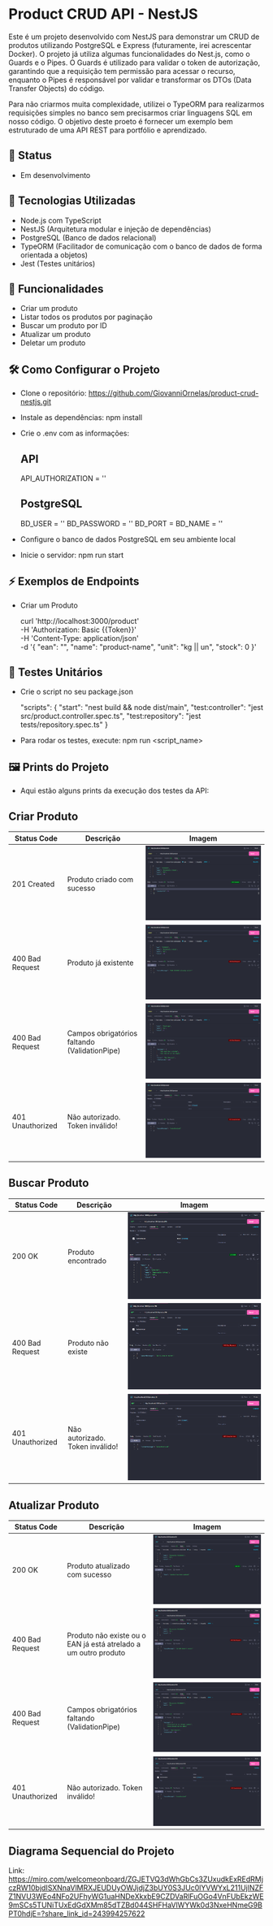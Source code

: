 # Product CRUD API - NestJS

Este é um projeto desenvolvido com NestJS para demonstrar um CRUD de produtos utilizando PostgreSQL e Express (futuramente, irei acrescentar Docker). O projeto já utiliza algumas funcionalidades do Nest.js, como o Guards e o Pipes. O Guards é utilizado para validar o token de autorização, garantindo que a requisição tem permissão para acessar o recurso, enquanto o Pipes é responsável por validar e transformar os DTOs (Data Transfer Objects) do código.

Para não criarmos muita complexidade, utilizei o TypeORM para realizarmos requisições simples no banco sem precisarmos criar linguagens SQL em nosso código. O objetivo deste proeto é fornecer um exemplo bem estruturado de uma API REST para portfólio e aprendizado.

## 🚧 Status
- Em desenvolvimento

## 🚀 Tecnologias Utilizadas

- Node.js com TypeScript
- NestJS (Arquitetura modular e injeção de dependências)
- PostgreSQL (Banco de dados relacional)
- TypeORM (Facilitador de comunicação com o banco de dados de forma orientada a objetos)
- Jest (Testes unitários)

## 📌 Funcionalidades

- Criar um produto
- Listar todos os produtos por paginação
- Buscar um produto por ID
- Atualizar um produto
- Deletar um produto

## 🛠️ Como Configurar o Projeto

- Clone o repositório: https://github.com/GiovanniOrnelas/product-crud-nestjs.git
- Instale as dependências: npm install
- Crie o .env com as informações:
    ## API
    API_AUTHORIZATION = ''

    ## PostgreSQL
    BD_USER = ''
    BD_PASSWORD = ''
    BD_PORT = 
    BD_NAME = ''
- Configure o banco de dados PostgreSQL em seu ambiente local
- Inicie o servidor: npm run start

## ⚡ Exemplos de Endpoints

- Criar um Produto

    curl 'http://localhost:3000/product' \
    -H 'Authorization: Basic {{Token}}' \
    -H 'Content-Type: application/json' \
    -d '{
        "ean": "",
        "name": "product-name",
        "unit": "kg || un",
        "stock": 0
    }'

## 🧪 Testes Unitários

- Crie o script no seu package.json

    "scripts": {
        "start": "nest build && node dist/main",
        "test:controller": "jest src/product.controller.spec.ts",
        "test:repository": "jest tests/repository.spec.ts"
    }

- Para rodar os testes, execute: npm run <script_name>

## 🖼️ Prints do Projeto

- Aqui estão alguns prints da execução dos testes da API:

## Criar Produto

| Status Code        | Descrição                  | Imagem                                                               |
|--------------------|----------------------------|----------------------------------------------------------------------|
| 201 Created        | Produto criado com sucesso | ![201 - Create](tests/screenshots/create/201-create.png)             |
| 400 Bad Request    | Produto já existente         | ![400 - Bad Request](tests/screenshots/create/400-bad_request_1.png)   |
| 400 Bad Request    | Campos obrigatórios faltando (ValidationPipe)         | ![400 - Bad Request](tests/screenshots/create/400-bad_request_2.png)   |
| 401 Unauthorized   | Não autorizado. Token inválido!             | ![401 - Unauthorized](tests/screenshots/create/401-unauthorized.png) |

## Buscar Produto

| Status Code        | Descrição                  | Imagem                                                             |
|--------------------|----------------------------|--------------------------------------------------------------------|
| 200 OK             | Produto encontrado         | ![200 - OK](tests/screenshots/find/200-ok.png)                     |
| 400 Bad Request    | Produto não existe        | ![400 - Bad Request](tests/screenshots/find/400-bad_request.png)   |
| 401 Unauthorized   | Não autorizado. Token inválido!             | ![401 - Unauthorized](tests/screenshots/find/401-unauthorized.png) |

## Atualizar Produto

| Status Code        | Descrição                  | Imagem                                                             |
|--------------------|----------------------------|--------------------------------------------------------------------|
| 200 OK             | Produto atualizado com sucesso         | ![200 - OK](tests/screenshots/update/200-ok.png)       |
| 400 Bad Request    | Produto não existe ou o EAN já está atrelado a um outro produto        | ![400 - Bad Request](tests/screenshots/update/400-bad_request_1.png)   |
| 400 Bad Request    | Campos obrigatórios faltando (ValidationPipe)         | ![400 - Bad Request](tests/screenshots/update/400-bad_request_2.png)   |
| 401 Unauthorized   | Não autorizado. Token inválido!        | ![401 - Unauthorized](tests/screenshots/update/401-unauthorized.png) |


## Diagrama Sequencial do Projeto

Link: https://miro.com/welcomeonboard/ZGJETVQ3dWhGbCs3ZUxudkExREdRMjczRW10bjdISXNnaVlMRXJEUDUyOWJjdjZ3bUY0S3JUc0lYVWYxL211UjlNZFZ1NVU3WEo4NFo2UFhyWG1uaHNDeXkxbE9CZDVaRlFuOGo4VnFUbEkzWE9mSCs5TUNiTUxEdGdXMm85dTZBd044SHFHaVlWYWk0d3NxeHNmeG9BPT0hdjE=?share_link_id=243994257622